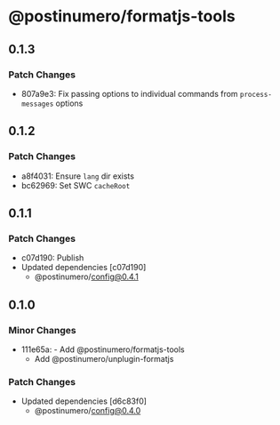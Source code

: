 # @postinumero/formatjs-tools

## 0.1.3

### Patch Changes

- 807a9e3: Fix passing options to individual commands from `process-messages` options

## 0.1.2

### Patch Changes

- a8f4031: Ensure `lang` dir exists
- bc62969: Set SWC `cacheRoot`

## 0.1.1

### Patch Changes

- c07d190: Publish
- Updated dependencies [c07d190]
  - @postinumero/config@0.4.1

## 0.1.0

### Minor Changes

- 111e65a: - Add @postinumero/formatjs-tools
  - Add @postinumero/unplugin-formatjs

### Patch Changes

- Updated dependencies [d6c83f0]
  - @postinumero/config@0.4.0
